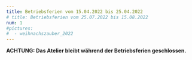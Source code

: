 ```yaml
---
title: Betriebsferien vom 15.04.2022 bis 25.04.2022
# title: Betriebsferien vom 25.07.2022 bis 15.08.2022
num: 1
#pictures:
#  - weihnachszauber_2022
---
```


__ACHTUNG: Das Atelier bleibt während der Betriebsferien geschlossen.__

